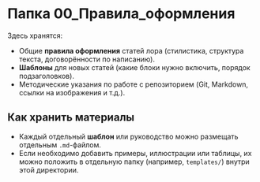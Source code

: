 # Папка 00_Правила_оформления

Здесь хранятся:
- Общие **правила оформления** статей лора (стилистика, структура текста, договорённости по написанию).
- **Шаблоны** для новых статей (какие блоки нужно включить, порядок подзаголовков).
- Методические указания по работе с репозиторием (Git, Markdown, ссылки на изображения и т.д.).

## Как хранить материалы

- Каждый отдельный **шаблон** или руководство можно размещать отдельным `.md`-файлом.
- Если необходимо добавить примеры, иллюстрации или таблицы, их можно положить в отдельную папку (например, `templates/`) внутри этой директории.
